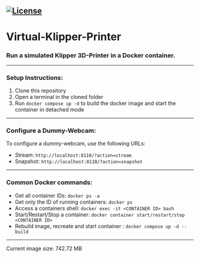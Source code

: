 [![License](https://img.shields.io/github/license/mainsail-crew/virtual-klipper-printer.svg)](https://github.com/mainsail-crew/virtual-klipper-printer/blob/master/LICENSE 'License')
---
# Virtual-Klipper-Printer

### **Run a simulated Klipper 3D-Printer in a Docker container.**
---

### Setup Instructions:
1. Clone this repository
2. Open a terminal in the cloned folder
3. Run `docker compose up -d` to build the docker image and start the container in detached mode

---

### Configure a Dummy-Webcam:
To configure a dummy-webcam, use the following URLs:
   * Stream: `http://localhost:8110/?action=stream`
   * Snapshot: `http://localhost:8110/?action=snapshot`

---

### Common Docker commands:
* Get all container IDs: `docker ps -a`
* Get only the ID of running containers: `docker ps`
* Access a containers shell: `docker exec -it <CONTAINER ID> bash`
* Start/Restart/Stop a container: `docker container start/restart/stop <CONTAINER ID>`
* Rebuild image, recreate and start container : `docker compose up -d --build`

---
Current image size: 742.72 MB
